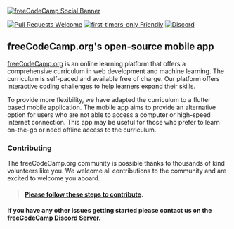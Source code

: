 [![freeCodeCamp Social Banner](https://cdn.freecodecamp.org/platform/universal/fcc_banner_new.png)](https://www.freecodecamp.org/)

[![Pull Requests Welcome](https://img.shields.io/badge/PRs-welcome-brightgreen.svg?style=flat)](https://makeapullrequest.com)
[![first-timers-only Friendly](https://img.shields.io/badge/first--timers--only-friendly-blue.svg)](https://www.firsttimersonly.com/)
[![Discord](https://img.shields.io/discord/692816967895220344?logo=discord&label=Discord&color=5865F2)](https://discord.gg/PRyKn3Vbay)
## freeCodeCamp.org's open-source mobile app

[freeCodeCamp.org](https://www.freecodecamp.org) is an online learning platform that offers a comprehensive curriculum in web development and machine learning. The curriculum is self-paced and available free of charge. Our platform offers interactive coding challenges to help learners expand their skills.

To provide more flexibility, we have adapted the curriculum to a flutter based mobile application. The mobile app aims to provide an alternative option for users who are not able to access a computer or high-speed internet connection. This app may be useful for those who prefer to learn on-the-go or need offline access to the curriculum.


### Contributing
The freeCodeCamp.org community is possible thanks to thousands of kind volunteers like you. We welcome all contributions to the community and are excited to welcome you aboard.

> #### [Please follow these steps to contribute](https://contribute.freecodecamp.org/#/how-to-setup-freecodecamp-mobile-app-locally).

#### If you have any other issues getting started please contact us on the [freeCodeCamp Discord Server](https://discord.gg/Z7Fm39aNtZ).
